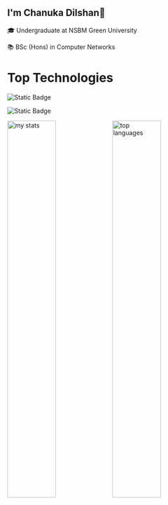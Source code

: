 ## I'm Chanuka Dilshan👋

🎓 Undergraduate at NSBM Green University 

📚 BSc (Hons) in Computer Networks

# Top Technologies

![Static Badge](https://img.shields.io/badge/React-61DBFB?style=for-the-badge&logo=react&logoColor=black)

![Static Badge](https://img.shields.io/badge/Node.js-61DBFB?style=for-the-badge&logoColor=black&color=red)

<img alt="my stats" align="left" width="47%" src="https://github-readme-stats.vercel.app/api?username=chanukadilshanamarathunga" />
<img alt="top languages" align="left" width="47%" src="https://github-readme-stats.vercel.app/api/top-langs/?username=chanukadilshanamarathunga&layout=compact" />
